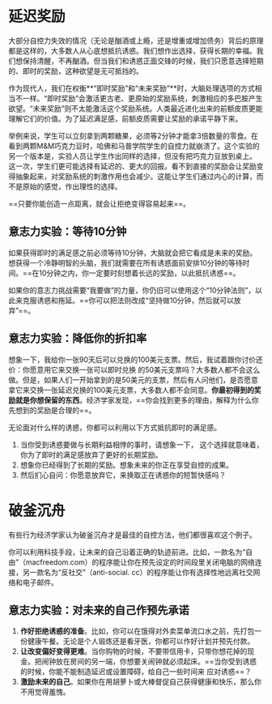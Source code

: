 # 延迟奖励

⼤部分⾃控⼒失效的情况（⽆论是酗酒或上瘾，还是增重或增加债务）背后的原理都是这样的，⼤多数⼈从⼼底想抵抗诱惑。我们想作出选择，获得长期的幸福。我们想保持清醒，不再酗酒。但当我们和诱惑正⾯交锋的时候，我们只愿意选择短期的、即时的奖励，这种欲望是⽆可抵挡的。

作为现代⼈，我们在权衡**“即时奖励”和“未来奖励”**时，⼤脑处理选项的⽅式相当不⼀样。“即时奖励”会激活更古⽼、更原始的奖励系统，刺激相应的多巴胺产⽣欲望。“未来奖励”则不太能激活这个奖励系统。⼈类最近进化出来的前额⽪质更能理解它们的价值。为了延迟满⾜感，前额⽪质需要让奖励的承诺平静下来。

举例来说，学生可以立刻拿到两颗糖果，必须等2分钟才能拿3倍数量的零⾷。在看到两颗M&M巧克⼒⾖时，哈佛和马普学院学⽣的⾃控⼒就崩溃了。这个实验的另⼀个版本是，实验⼈员让学⽣作出同样的选择，但没有把巧克⼒⾖放到桌上。 这⼀次，学⽣们更可能选择有延迟的、更⼤的回报。看不到直接的奖励会让奖励变得抽象起来，对奖励系统的刺激作⽤也会减少。这能让学⽣们通过内⼼的计算，⽽不是原始的感觉，作出理性的选择。

==只要你能创造⼀点距离，就会让拒绝变得容易起来==。

## 意志⼒实验：等待10分钟

如果获得即时的满⾜感之前必须等待10分钟，⼤脑就会把它看成是未来的奖励。想获得⼀个冷静明智的头脑，我们就需要在所有诱惑⾯前安排10分钟的等待时间。==在10分钟之内，你⼀定要时刻想着长远的奖励，以此抵抗诱惑==。

如果你的意志⼒挑战需要“我要做”的⼒量，你仍旧可以使⽤这个“10分钟法则”，以此来克服诱惑和拖延。==你可以把法则改成“坚持做10分钟，然后就可以放弃”==。

## 意志⼒实验：降低你的折扣率

想象⼀下，我给你⼀张90天后可以兑换的100美元⽀票。然后，我试着跟你讨价还价：你愿意⽤它来交换⼀张可以即时兑换 的50美元⽀票吗？⼤多数⼈都不会这么做。但是，如果⼈们⼀开始拿到的是50美元的⽀票，然后有⼈问他们，是否愿意拿它来交换⼀张延迟兑换的100美元⽀票，⼤多数⼈都不会同意。**你最初得到的奖励就是你想保留的东西**。经济学家发现，==你会找到更多的理由，解释为什么你先想到的奖励是合理的==。

⽆论⾯对什么样的诱惑，你都可以利⽤以下⽅式抵抗即时的满⾜感。

1. 当你受到诱惑要做与长期利益相悖的事时，请想象⼀下， 这个选择就意味着，你为了即时的满⾜感放弃了更好的长期奖励。
2. 想象你已经得到了长期的奖励。想象未来的你正在享受⾃控的成果。
3. 然后扪⼼⾃问：你愿意放弃它，来换取正在诱惑你的短暂快感吗？



# 破釜沉舟

有些⾏为经济学家认为破釜沉⾈才是最佳的⾃控⽅法，他们都很喜欢这个例⼦。

你可以利⽤科技⼿段，让未来的⾃⼰沿着正确的轨迹前进。⽐如，⼀款名为“⾃由”（macfreedom.com）的程序能让你在预先设定的时间段⾥关闭电脑的⽹络连接，另⼀款名为“反社交”（anti-social. cc）的程序能让你有选择性地远离社交⽹络和电⼦邮件。

## 意志⼒实验：对未来的⾃⼰作预先承诺

1. **作好拒绝诱惑的准备**。⽐如，你可以在饿得对外卖菜单流口⽔之前，先打包⼀份健康午餐。⽆论是个⼈锻炼还是看⽛医，你都可以作好计划并预先付款。
2. **让改变偏好变得更难**。当你购物的时候，不要带信⽤卡，只带你想花掉的现⾦。把闹钟放在房间的另⼀端，你想要关闹钟就必须起床。==当你受到诱惑的时候，你能不能制造延迟或设置障碍，给⾃⼰⼀些时间来 应对诱惑==？
3. **激励未来的⾃⼰**。如果你在⽤胡萝⼘或⼤棒督促⾃⼰获得健康和快乐，那么你不⽤觉得羞愧。